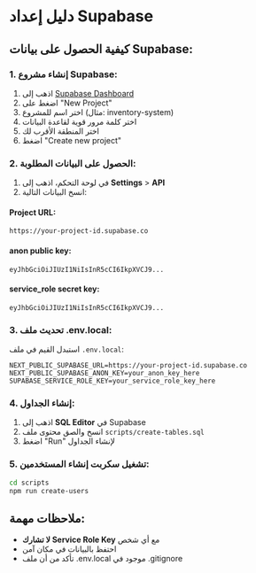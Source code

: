 # دليل إعداد Supabase

## كيفية الحصول على بيانات Supabase:

### 1. إنشاء مشروع Supabase:
1. اذهب إلى [Supabase Dashboard](https://supabase.com/dashboard)
2. اضغط على "New Project"
3. اختر اسم للمشروع (مثال: inventory-system)
4. اختر كلمة مرور قوية لقاعدة البيانات
5. اختر المنطقة الأقرب لك
6. اضغط "Create new project"

### 2. الحصول على البيانات المطلوبة:
1. في لوحة التحكم، اذهب إلى **Settings** > **API**
2. انسخ البيانات التالية:

#### Project URL:
```
https://your-project-id.supabase.co
```

#### anon public key:
```
eyJhbGciOiJIUzI1NiIsInR5cCI6IkpXVCJ9...
```

#### service_role secret key:
```
eyJhbGciOiJIUzI1NiIsInR5cCI6IkpXVCJ9...
```

### 3. تحديث ملف .env.local:
استبدل القيم في ملف `.env.local`:

```env
NEXT_PUBLIC_SUPABASE_URL=https://your-project-id.supabase.co
NEXT_PUBLIC_SUPABASE_ANON_KEY=your_anon_key_here
SUPABASE_SERVICE_ROLE_KEY=your_service_role_key_here
```

### 4. إنشاء الجداول:
1. اذهب إلى **SQL Editor** في Supabase
2. انسخ والصق محتوى ملف `scripts/create-tables.sql`
3. اضغط "Run" لإنشاء الجداول

### 5. تشغيل سكربت إنشاء المستخدمين:
```bash
cd scripts
npm run create-users
```

## ملاحظات مهمة:
- **لا تشارك Service Role Key** مع أي شخص
- احتفظ بالبيانات في مكان آمن
- تأكد من أن ملف .env.local موجود في .gitignore 